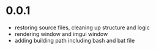 # 0.0.1
- restoring source files, cleaning up structure and logic
- rendering window and imgui window
- adding building path including bash and bat file
